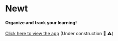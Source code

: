 # Newt

#### Organize and track your learning!

[Click here to view the app](https://newt-organizer.herokuapp.com) (Under construction :construction: :warning:)
